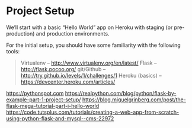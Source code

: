 # Project Setup
We’ll start with a basic “Hello World” app on Heroku with staging (or pre-production) and production environments.

For the initial setup, you should have some familiarity with the following tools:

> Virtualenv – http://www.virtualenv.org/en/latest/
> Flask – http://flask.pocoo.org/
> git/Github – http://try.github.io/levels/1/challenges/1
> Heroku (basics) – https://devcenter.heroku.com/articles/

https://pythonspot.com
https://realpython.com/blog/python/flask-by-example-part-1-project-setup/
https://blog.miguelgrinberg.com/post/the-flask-mega-tutorial-part-i-hello-world
https://code.tutsplus.com/tutorials/creating-a-web-app-from-scratch-using-python-flask-and-mysql--cms-22972

